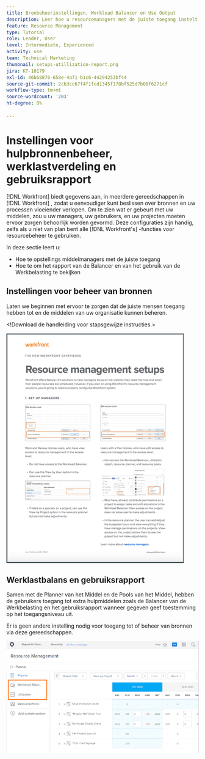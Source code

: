 ```yaml
---
title: Bronbeheerinstellingen, Workload Balancer en Use Output
description: Leer hoe u resourcemanagers met de juiste toegang instelt en hoe u het werklastverdelingsrapport en het gebruiksrapport bekijkt.
feature: Resource Management
type: Tutorial
role: Leader, User
level: Intermediate, Experienced
activity: use
team: Technical Marketing
thumbnail: setups-utillization-report.png
jira: KT-10179
exl-id: 46b68876-658e-4a71-b1c6-44294253bf44
source-git-commit: 2cb3cc67f4f1fcd1345f178bf525d7b00f6271cf
workflow-type: tm+mt
source-wordcount: '203'
ht-degree: 0%

---
```


# Instellingen voor hulpbronnenbeheer, werklastverdeling en gebruiksrapport

[!DNL Workfront] biedt gegevens aan, in meerdere gereedschappen in [!DNL Workfront] , zodat u eenvoudiger kunt beslissen over bronnen en uw processen vloeiender verlopen. Om te zien wat er gebeurt met uw middelen, zou u uw managers, uw gebruikers, en uw projecten moeten ervoor zorgen behoorlijk worden gevormd. Deze configuraties zijn handig, zelfs als u niet van plan bent alle [!DNL Workfront's] -functies voor resourcebeheer te gebruiken.

In deze sectie leert u:

* Hoe te opstellings middelmanagers met de juiste toegang
* Hoe te om het rapport van de Balancer en van het gebruik van de Werkbelasting te bekijken

## Instellingen voor beheer van bronnen

Laten we beginnen met ervoor te zorgen dat de juiste mensen toegang hebben tot en de middelen van uw organisatie kunnen beheren.

&lt;!Download de handleiding voor stapsgewijze instructies.&gt;

![&#x200B; de beheersmontages van het Middel één pager &#x200B;](assets/rm_setup01.png)


## Werklastbalans en gebruiksrapport

Samen met de Planner van het Middel en de Pools van het Middel, hebben de gebruikers toegang tot extra hulpmiddelen zoals de Balancer van de Werkbelasting en het gebruiksrapport wanneer gegeven geef toestemming op het toegangsniveau uit.

Er is geen andere instelling nodig voor toegang tot of beheer van bronnen via deze gereedschappen.

![&#x200B; Werklastverdelingsmechanisme met gebruiksrapport &#x200B;](assets/rm_setup02.png)
